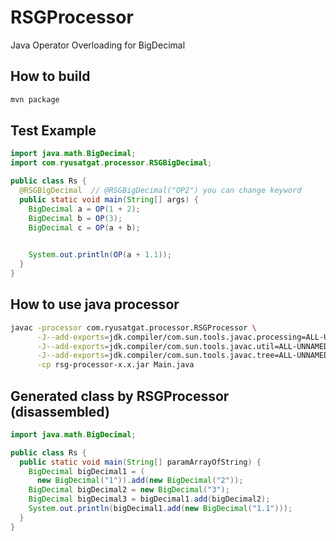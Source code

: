 # RSGProcessor
Java Operator Overloading for BigDecimal

## How to build
```sh
mvn package
```

## Test Example
```java
import java.math.BigDecimal;
import com.ryusatgat.processor.RSGBigDecimal;

public class Rs {
  @RSGBigDecimal  // @RSGBigDecimal("OP2") you can change keyword
  public static void main(String[] args) {
    BigDecimal a = OP(1 + 2);
    BigDecimal b = OP(3);
    BigDecimal c = OP(a + b);
    

    System.out.println(OP(a + 1.1));
  }
}
```

## How to use java processor
```sh
javac -processor com.ryusatgat.processor.RSGProcessor \
      -J--add-exports=jdk.compiler/com.sun.tools.javac.processing=ALL-UNNAMED \
      -J--add-exports=jdk.compiler/com.sun.tools.javac.util=ALL-UNNAMED \
      -J--add-exports=jdk.compiler/com.sun.tools.javac.tree=ALL-UNNAMED \
      -cp rsg-processor-x.x.jar Main.java
```

## Generated class by RSGProcessor (disassembled)
```java
import java.math.BigDecimal;

public class Rs {
  public static void main(String[] paramArrayOfString) {
    BigDecimal bigDecimal1 = (
      new BigDecimal("1")).add(new BigDecimal("2"));
    BigDecimal bigDecimal2 = new BigDecimal("3");
    BigDecimal bigDecimal3 = bigDecimal1.add(bigDecimal2);
    System.out.println(bigDecimal1.add(new BigDecimal("1.1")));
  }
}
```
